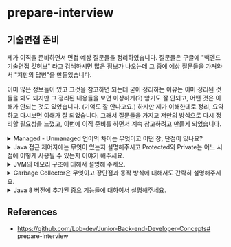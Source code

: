 # prepare-interview

## 기술면접 준비

제가 이직을 준비하면서 면접 예상 질문들을 정리하였습니다. 질문들은 구글에 "백엔드 기술면접 깃허브" 라고 검색하시면 많은 정보가 나오는데 그 중에 예상 질문들을 가져와서 "저만의 답변"을 만들었습니다.

이미 많은 정보들이 있고 그것을 참고하면 되는데 굳이 정리하는 이유는 이미 정리된 것들을 봐도 되지만 그 정리된 내용들을 보면 이상하게(?) 암기도 잘 안되고, 어떤 것은 이해가 안되는 것도 있었습니다. (기억도 잘 안나고요.) 하지만 제가 이해한데로 정리, 요약하고 다시보면 이해가 잘 되었습니다. 그래서 질문들을 가지고 저만의 방식으로 다시 정리할 필요성을 느꼈고, 이번에 이직 준비를 하면서 계속 참고하려고 만들게 되었습니다.

<details>
<summary>Managed - Unmanaged 언어의 차이는 무엇이고 어떤 장, 단점이 있나요?</summary>
<div markdown="1">

[분류 기준은 메모리 관리 주체]

코드가 하드웨어에서 바로 구동되는 것이 아닌 특정 런타임 환경에 의해 관리되고 의존하는 코드를 의미

즉, 가상머신 위에서 관리되고 작동되는 Java와 같은 언어로 작성된 코드를 Managed Code라고 한다.

Managed 언어의 장점

- 메모리 관리를 가상머신이 대신 해줌
- 메모리 관리를 자동으로 해주기 때문에 메모리 누수의 문제에서 보다 자유로움
- 코드가 런타임 환경에 의존하므로 하드웨어나 OS에 종속되지 않음

Managed 언어의 단점

- 메모리를 구체적으로 관리할 수 없어 프로그래밍의 자유도가 낮고 비정기적인 메모리 정리가 이루어짐

Unmanaged 언어의 장점

- Managed 언어에 비해 속도가 빠르다.
- 메모리를 구체적으로 관리할 수 있기 때문에 프로그래밍의 자유도가 높다.

Unanaged 언어의 장점

- 사용자가 직접 메모리 관리를 해야하기 때문에 번거롭다
- 관리를 안하면 Memory Leack이 발생할 수 있다. 

</div>
</details>

<details>
<summary>Java 접근 제어자에는 무엇이 있는지 설명해주시고 Protected와 Private는 어느 시점에 어떻게 사용될 수 있는지 이야기 해주세요.</summary>
<div markdown="1">
자바의 접근제어자는 private, public, protected, default 가 있으며, private의 경우 싱글톤 패턴에서 생성자 호출을 막기 위해 private을 사용한다. 다만 상속관계에서만 생성자 호출을 열어두고 싶을 경우에는 protected를 사용한다.
</div>
</details>

<details>
<summary>JVM의 메모리 구조에 대해서 설명해 주세요.</summary>
<div markdown="1">
먼저 JVM이란 자바 가상 머신으로 자바와 OS 사이에서 중개자 역할을 수행하며, 따라서 자바는 OS에 독립적이지만 JVM은 OS에 종속적이다.

먼저 소스코드를 작성하여 자바 컴파일러에 의해 자바 소스파일(.java)은 바이트코드(.class)로 변환된다. 변환된 바이트코드를 클래스로더(Class Loader)가 JVM의 런타임 데이터 영역(Runtime Data Area)에 적재하고, 실행 엔진(Execution Engine)에 의해 실행된다.

- 클래스로드 런타임 데이터 영역에 적재할 때에는 컴파일 타임이 아닌 런타임에 클래스를 처음으로 참조할 때 해당 클래스를 로드하고 링크하는 동적로드의 특징이 있다.
- 런타임 데이터 영역에는 메서드 영역, 힙 영역, 스택 영역, PC 레지스터, 네이티브 메서드 스택이 있다.
    - 메서드 영역 - 모든 스레드가 공유하는 영역으로 JVM이 시작될 때 생성되며 클래스, 인터페이스, 메서드, static 변수 등이 저장된다.
    - 힙 영역 - 인스턴스 또는 객체를 저장하는 공간으로 가비지 컬레션의 대상이 된다.
    - 스택 영역 - 각 스레드마다 하나의 스택이 존재하며 스택 프레임이라는 구조체를 저장한다. 지역변수, 매개변수, 리턴 값 등이 저장된다.
    - PC 레지스터 - 스레드마다 현재 실행할 스택 프레임을 가리키는 주소가 생성된다.
    - 네이티브 메서드 스택 - 자바 외의 언어로 작성된 네이티브 코드를 위한 스택이다.
- 실행 엔진에서 바이트 코드를 해석하는 방식이 2가지가 있다.
    - 인터프리터 - 바이트코드 명령어를 하나식 읽어서 해석하고 실행한다. 기본적으로 이 방식을 사용하며 느리다.
    - JIT 컴파일러: 인터프리터의 단점을 보완하기 위해 나온 것으로, 인터프리터 방식으로 실행하다가 적절한 시점(반복적인 코드)에 바이트코드 전체를 컴파일하여 네이티브 코드로 변경하고 이후에는 이 네이티브 코드로 직접 실행하는 것이다. 네이티브 코드는 캐시에 보관하기 때문에 속도가 빠르다.
</div>
</details>

<details>
<summary>Garbage Collector은 무엇이고 장단점과 동작 방식에 대해서도 간략히 설명해주세요.</summary>
<div markdown="1">
자바의 메모리 관리 방법중 하나로 JVM의 힙 영역에 동적으로 할당됐던 메모리 중 필요없게 된 메모리 객체를 모아서 주기적으로 제거하는 프로세스를 말한다.

이 가비지 컬렉터가 대신 메모리 관리를 해주기 때문에 사용자 입장에서는 Memory Leak 문제에 대해 고민하지 않고 오로지 개발에 집중할 수 있다.

하지만 메모리가 언제해제되는지 정확하게 알 수 없어 제어하기 힘들며, 가비지 컬렉션이 동작하는 동안에는 다른 동작을 멈추기 때문에 오버헤드가 발생되는 문제가 있다. 이를 **Stop-The-World** 라 한다.

가비지 컬렉션 과정은 `Mark and Sweep` 이라고 한다. JVM의 가비지 컬렉터가 스택의 모든 변수를 스캔하면서 각각 어떤 오브젝트를 레퍼런스 하고 있는지 찾는 과정이 Mark다. Reachable 오브젝트가 레퍼런스하고 있는 오브젝트 또한 marking한다. 첫 번째 단계인 marking 작업을 위해 모든 스레드는 중단된다. (Stop-The-World) 그리고 나서 mark 되어있지 않은 모든 오브젝트들을 힙에서 제거하는 과정이 Sweep이다.
</div>
</details>

<details>
<summary>Java 8 버전에 추가된 중요 기능들에 대하여서 설명해주세요.</summary>
<div markdown="1">
- 람다표현식 지원
- 스트림은 자바의 배열, 컬렉션을 편리하게 처리하는 방법을 제공하는 API이다.
- Optional은 자바의 null 처리를 도와주는 API이다.
- 새로운 날짜 API인 LocalDateTime, LocalDate, LocalTime 클래스가 있다.
</div>
</details>

## References

- https://github.com/Lob-dev/Junior-Back-end-Developer-Concepts# prepare-interview
